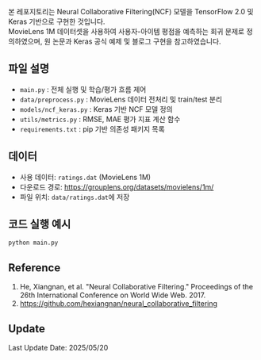 본 레포지토리는 Neural Collaborative Filtering(NCF) 모델을 TensorFlow 2.0 및 Keras 기반으로 구현한 것입니다.  
MovieLens 1M 데이터셋을 사용하여 사용자-아이템 평점을 예측하는 회귀 문제로 정의하였으며, 원 논문과 Keras 공식 예제 및 블로그 구현을 참고하였습니다.

## 파일 설명

- `main.py` : 전체 실행 및 학습/평가 흐름 제어
- `data/preprocess.py` : MovieLens 데이터 전처리 및 train/test 분리
- `models/ncf_keras.py` : Keras 기반 NCF 모델 정의
- `utils/metrics.py` : RMSE, MAE 평가 지표 계산 함수
- `requirements.txt` : pip 기반 의존성 패키지 목록

## 데이터

- 사용 데이터: `ratings.dat` (MovieLens 1M)
- 다운로드 경로: https://grouplens.org/datasets/movielens/1m/
- 파일 위치: `data/ratings.dat`에 저장

## 코드 실행 예시
```python
python main.py
```

## Reference
1. He, Xiangnan, et al. "Neural Collaborative Filtering." Proceedings of the 26th International Conference on World Wide Web. 2017.
2. https://github.com/hexiangnan/neural_collaborative_filtering

## Update
Last Update Date: 2025/05/20
